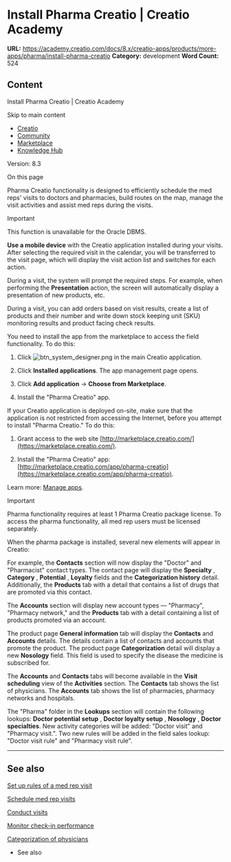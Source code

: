 # Install Pharma Creatio | Creatio Academy

**URL:**
https://academy.creatio.com/docs/8.x/creatio-apps/products/more-apps/pharma/install-pharma-creatio
**Category:** development **Word Count:** 524

## Content

Install Pharma Creatio | Creatio Academy

Skip to main content

- [Creatio](https://www.creatio.com/)
- [Community](https://community.creatio.com/)
- [Marketplace](https://marketplace.creatio.com/)
- [Knowledge Hub](https://knowledge-hub.creatio.com/)

Version: 8.3

On this page

Pharma Creatio functionality is designed to efficiently schedule the med reps'
visits to doctors and pharmacies, build routes on the map, manage the visit
activities and assist med reps during the visits.

Important

This function is unavailable for the Oracle DBMS.

**Use a mobile device** with the Creatio application installed during your
visits. After selecting the required visit in the calendar, you will be
transferred to the visit page, which will display the visit action list and
switches for each action.

During a visit, the system will prompt the required steps. For example, when
performing the **Presentation** action, the screen will automatically display a
presentation of new products, etc.

During a visit, you can add orders based on visit results, create a list of
products and their number and write down stock keeping unit (SKU) monitoring
results and product facing check results.

You need to install the app from the marketplace to access the field
functionality. To do this:

1. Click
   ![btn_system_designer.png](https://academy.creatio.com/docs/sites/default/files/documentation/user/ru/field_sales/BPMonlineHelp/field_sales_install_app/btn_system_designer.png)
   in the main Creatio application.

2. Click **Installed applications**. The app management page opens.

3. Click **Add application** → **Choose from Marketplace**.

4. Install the "Pharma Creatio" app.

If your Creatio application is deployed on-site, make sure that the application
is not restricted from accessing the Internet, before you attempt to install
"Pharma Creatio." To do this:

1. Grant access to the web site
   [http://marketplace.creatio.com/](https://marketplace.creatio.com/).

2. Install the "Pharma Creatio" app:
   [http://marketplace.creatio.com/app/pharma-creatio](https://marketplace.creatio.com/app/pharma-creatio).

Learn more: [Manage apps](https://academy.creatio.com/documents?id=1836).

Important

Pharma functionality requires at least 1 Pharma Creatio package license. To
access the pharma functionality, all med rep users must be licensed separately.

When the pharma package is installed, several new elements will appear in
Creatio:

For example, the **Contacts** section will now display the "Doctor" and
"Pharmacist" contact types. The contact page will display the **Specialty** ,
**Category** , **Potential** , **Loyalty** fields and the **Categorization
history** detail. Additionally, the **Products** tab with a detail that contains
a list of drugs that are promoted via this contact.

The **Accounts** section will display new account types — "Pharmacy", "Pharmacy
network," and the **Products** tab with a detail containing a list of products
promoted via an account.

The product page **General information** tab will display the **Contacts** and
**Accounts** details. The details contain a list of contacts and accounts that
promote the product. The product page **Categorization** detail will display a
new **Nosology** field. This field is used to specify the disease the medicine
is subscribed for.

The **Accounts** and **Contacts** tabs will become available in the **Visit
scheduling** view of the **Activities** section. The **Contacts** tab shows the
list of physicians. The **Accounts** tab shows the list of pharmacies, pharmacy
networks and hospitals.

The "Pharma" folder in the **Lookups** section will contain the following
lookups: **Doctor potential setup** , **Doctor loyalty setup** , **Nosology** ,
**Doctor specialties**. New activity categories will be added: "Doctor visit"
and "Pharmacy visit.". Two new rules will be added in the field sales lookup:
"Doctor visit rule" and "Pharmacy visit rule".

---

## See also​

[Set up rules of a med rep visit](https://academy.creatio.com/documents?id=2478)

[Schedule med rep visits](https://academy.creatio.com/documents?id=2479)

[Conduct visits](https://academy.creatio.com/documents?id=2480)

[Monitor check-in performance](https://academy.creatio.com/documents?id=2481)

[Categorization of physicians](https://academy.creatio.com/documents?id=2482)

- See also
